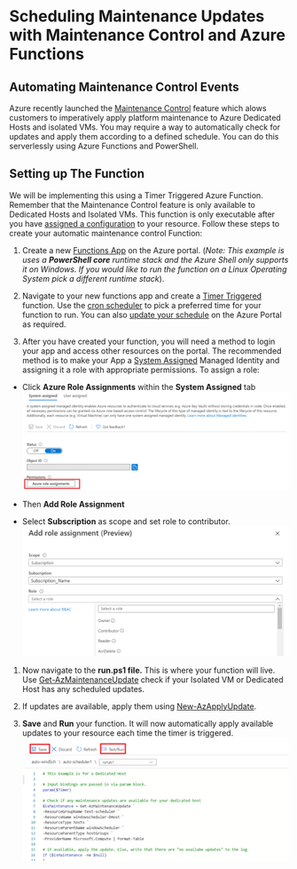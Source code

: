 # Scheduling Maintenance Updates with Maintenance Control and Azure Functions

## Automating Maintenance Control Events

Azure recently launched the [Maintenance Control](https://docs.microsoft.com/en-us/azure/virtual-machines/maintenance-control) feature which alows customers to imperatively apply platform maintenance to Azure Dedicated Hosts and isolated VMs. You may require a way to automatically check for updates and apply them according to a defined schedule. You can do this serverlessly using Azure Functions and PowerShell.

## Setting up The Function 

We will be implementing this using a Timer Triggered Azure Function. Remember that the Maintenance Control feature is only available to Dedicated Hosts and Isolated VMs. This function is only executable after you have [assigned a configuration](https://docs.microsoft.com/en-us/azure/virtual-machines/maintenance-control-powershell#assign-the-configuration) to your resource. Follow these steps to create your automatic maintenance control Function:

1. Create a new [Functions App](https://docs.microsoft.com/en-us/azure/azure-functions/functions-create-scheduled-function) on the Azure portal. (_Note: This example is uses a **PowerShell core** runtime stack and the Azure Shell only supports it on Windows. If you would like to run the function on a Linux Operating System pick a different runtime stack_).

2. Navigate to your new functions app and create a [Timer Triggered](https://docs.microsoft.com/en-us/azure/azure-functions/functions-create-scheduled-function#create-a-timer-triggered-function) function. Use the [cron scheduler](https://docs.microsoft.com/en-us/azure/azure-functions/functions-bindings-timer?tabs=csharp#ncrontab-expressions) to pick a preferred time for your function to run. You can also [update your schedule](https://docs.microsoft.com/en-us/azure/azure-functions/functions-create-scheduled-function#update-the-timer-schedule) on the Azure Portal as required.

3. After you have created your function, you will need a method to login your app and access other resources on the portal. The recommended method is to make your App a [System Assigned](https://docs.microsoft.com/en-us/azure/app-service/overview-managed-identity?tabs=dotnet) Managed Identity and assigning it a role with appropriate permissions. To assign a role:
* Click **Azure Role Assignments** within the **System Assigned** tab ![Add Identity](images/add_identity.png)

* Then **Add Role Assignment**

* Select **Subscription** as scope and set role to contributor. ![Assign Role](images/assign_role.png)

1. Now navigate to the **run.ps1 file.** This is where your function will live. Use [Get-AzMaintenanceUpdate](https://docs.microsoft.com/azure/virtual-machines/maintenance-control-powershell#check-for-pending-updates) check if your Isolated VM or Dedicated Host has any scheduled updates.


5. If updates are available, apply them using [New-AzApplyUpdate](https://docs.microsoft.com/en-us/azure/virtual-machines/maintenance-control-powershell#apply-updates).

6. **Save** and **Run** your function. It will now automatically apply available updates to your resource each time the timer is triggered. ![Run Function](images/run_function.png)
